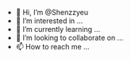 - 👋 Hi, I’m @Shenzzyeu
- 👀 I’m interested in ...
- 🌱 I’m currently learning ...
- 💞️ I’m looking to collaborate on ...
- 📫 How to reach me ...

<!---
Shenzzyeu/Shenzzyeu is a ✨ special ✨ repository because its `README.md` (this file) appears on your GitHub profile.
You can click the Preview link to take a look at your changes.
--->
